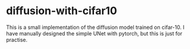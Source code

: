 # diffusion-with-cifar10
This is a small implementation of the diffusion model trained on cifar-10. I have manually designed the simple UNet with pytorch, but this is just for practise.

